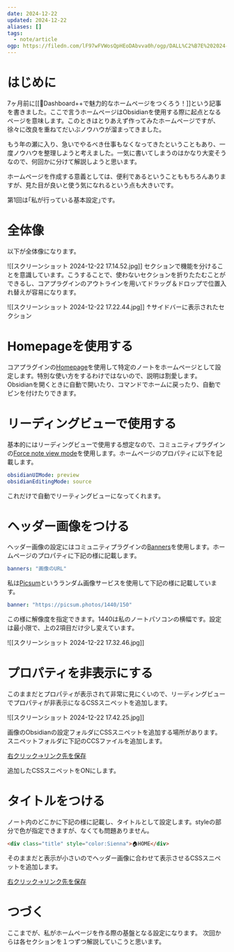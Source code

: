 ```yaml
---
date: 2024-12-22
updated: 2024-12-22
aliases: []
tags:
  - note/article
ogp: https://filedn.com/lF97wFVWosQpHEoDAbvva0h/ogp/DALL%C2%B7E%202024-12-22%2017.58.45%20-%20An%20abstract%20illustration%20inspired%20by%20the%20concept%20of%20fundamentals%2C%20featuring%20geometric%20shapes%20such%20as%20circles%2C%20triangles%2C%20and%20squares%20in%20a%20harmonious%20c.jpg
---
```


# はじめに

7ヶ月前に[[📘Dashboard++で魅力的なホームページをつくろう！]]という記事を書きました。ここで言うホームページはObsidianを使用する際に起点となるページを意味します。このときはとりあえず作ってみたホームページですが、徐々に改良を重ねてだいぶノウハウが溜まってきました。

もう年の瀬に入り、急いでやるべき仕事もなくなってきたということもあり、一度ノウハウを整理しようと考えました。一気に書いてしまうのはかなり大変そうなので、何回かに分けて解説しようと思います。

ホームページを作成する意義としては、便利であるということももちろんありますが、見た目が良いと使う気になれるという点も大きいです。

第1回は｢私が行っている基本設定｣です。

# 全体像

以下が全体像になります。

![[スクリーンショット 2024-12-22 17.14.52.jpg]]
セクションで機能を分けることを意識しています。こうすることで、使わないセクションを折りたたむことができるし、コアプラグインのアウトラインを用いてドラッグ＆ドロップで位置入れ替えが容易になります。

![[スクリーンショット 2024-12-22 17.22.44.jpg]]
↑サイドバーに表示されたセクション

# Homepageを使用する

コアプラグインの[Homepage](https://github.com/mirnovov/obsidian-homepage)を使用して特定のノートをホームページとして設定します。特別な使い方をするわけではないので、説明は割愛します。
Obsidianを開くときに自動で開いたり、コマンドでホームに戻ったり、自動でピンを付けたりできます。

# リーディングビューで使用する

基本的にはリーディングビューで使用する想定なので、コミュニティプラグインの[Force note view mode](https://github.com/bwydoogh/obsidian-force-view-mode-of-note)を使用します。ホームページのプロパティに以下を記載します。

```yaml
obsidianUIMode: preview
obsidianEditingMode: source
```

これだけで自動でリーティングビューになってくれます。

# ヘッダー画像をつける

ヘッダー画像の設定にはコミュニティプラグインの[Banners](https://github.com/noatpad/obsidian-banners)を使用します。ホームページのプロパティに下記の様に記載します。

```yaml
banners: "画像のURL"
```

私は[Picsum](https://picsum.photos)というランダム画像サービスを使用して下記の様に記載しています。

```yaml
banner: "https://picsum.photos/1440/150"
```

この様に解像度を指定できます。1440は私のノートパソコンの横幅です。設定は最小限で、上の2項目だけ少し変えています。

![[スクリーンショット 2024-12-22 17.32.46.jpg]]

# プロパティを非表示にする

このままだとプロパティが表示されて非常に見にくいので、リーディングビューでプロパティが非表示になるCSSスニペットを追加します。

![[スクリーンショット 2024-12-22 17.42.25.jpg]]

画像のObsidianの設定フォルダにCSSスニペットを追加する場所があります。スニペットフォルダに下記のCCSファイルを追加します。

[右クリック→リンク先を保存](https://filedn.com/lF97wFVWosQpHEoDAbvva0h/Publish/hide-properties.css)

追加したCSSスニペットをONにします。

# タイトルをつける

ノート内のどこかに下記の様に記載し、タイトルとして設定します。styleの部分で色が指定できますが、なくても問題ありません。

```html
<div class="title" style="color:Sienna">🏠️HOME</div>
```

そのままだと表示が小さいのでヘッダー画像に合わせて表示させるCSSスニペットを追加します。

[右クリック→リンク先を保存](https://filedn.com/lF97wFVWosQpHEoDAbvva0h/Publish/title.css)

# つづく

ここまでが、私がホームページを作る際の基盤となる設定になります。
次回からは各セクションを１つずつ解説していこうと思います。

